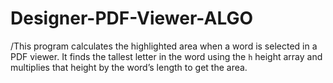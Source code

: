 # Designer-PDF-Viewer-ALGO

/This program calculates the highlighted area when a word is selected in a PDF viewer. It finds the tallest letter in the word using the `h` height array and multiplies that height by the word’s length to get the area.
